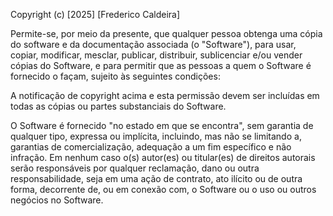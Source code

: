 Copyright (c) [2025] [Frederico Caldeira]

Permite-se, por meio da presente, que qualquer pessoa obtenga uma cópia do software e da documentação associada (o "Software"), para usar, copiar, modificar, mesclar, publicar, distribuir, sublicenciar e/ou vender cópias do Software, e para permitir que as pessoas a quem o Software é fornecido o façam, sujeito às seguintes condições:

A notificação de copyright acima e esta permissão devem ser incluídas em todas as cópias ou partes substanciais do Software.

O Software é fornecido "no estado em que se encontra", sem garantia de qualquer tipo, expressa ou implícita, incluindo, mas não se limitando a, garantias de comercialização, adequação a um fim específico e não infração. Em nenhum caso o(s) autor(es) ou titular(es) de direitos autorais serão responsáveis por qualquer reclamação, dano ou outra responsabilidade, seja em uma ação de contrato, ato ilícito ou de outra forma, decorrente de, ou em conexão com, o Software ou o uso ou outros negócios no Software.
